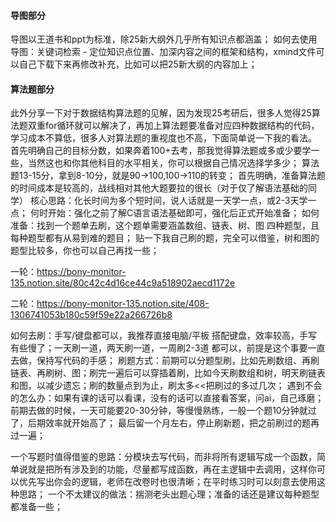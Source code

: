 #### 导图部分
导图以王道书和ppt为标准，除25新大纲外几乎所有知识点都涵盖；
如何去使用导图：关键词检索 - 定位知识点位置、加深内容之间的框架和结构，xmind文件可以自己下载下来再修改补充，比如可以把25新大纲的内容加上；
#### 算法题部分
此外分享一下对于数据结构算法题的见解，因为发现25考研后，很多人觉得25算法题双重for循环就可以解决了，再加上算法题要准备对应四种数据结构的代码，学习成本不算低，很多人对算法题的重视度也不高，下面简单说一下我的看法。
首先明确自己的目标分数，如果奔着100+去考，那我觉得算法题或多或少要学一些，当然这也和你其他科目的水平相关，你可以根据自己情况选择学多少；
算法题13-15分，拿到8-10分，就是90->100,100->110的转变；
首先明确，准备算法题的时间成本是较高的，战线相对其他大题要拉的很长（对于仅了解语法基础的同学）
核心思路：化长时间为多个短时间，说人话就是一天学一点，或2-3天学一点；
何时开始：强化之前了解C语言语法基础即可，强化后正式开始准备；
如何准备：找到一个题单去刷，这个题单需要涵盖数组、链表、树、图 四种题型，且每种题型都有从易到难的题目；
贴一下我自己刷的题，完全可以借鉴，树和图的题型比较多，你也可以自己再找一些；

一轮：https://bony-monitor-135.notion.site/80c42c4d16ce44c9a518902aecd1172e

二轮：https://bony-monitor-135.notion.site/408-1306741053b180c59f59e22a266726b8

如何去刷：手写/键盘都可以，我推荐直接电脑/平板 搭配键盘，效率较高，手写有些慢了；一天刷一道，两天刷一道，一周刷2-3道 都可以，前提是这个事要一直去做，保持写代码的手感；
刷题方式：前期可以分题型刷，比如先刷数组、再刷链表、再刷树、图；刷完一遍后可以穿插着刷，比如今天刷数组和树，明天刷链表和图，以减少遗忘；刷的数量点到为止，刷太多<<把刷过的多过几次；
遇到不会的怎么办：如果有课的话可以看课，没有的话可以直接看答案，问ai，自己琢磨；
前期去做的时候，一天可能要20-30分钟，等慢慢熟练，一般一个题10分钟就过了，后期效率就开始高了；
最后留一个月左右，停止刷新题，把之前刷过的题再过一遍；

一个写题时值得借鉴的思路：分模块去写代码，而非将所有逻辑写成一个函数，简单说就是把所有涉及到的功能，尽量都写成函数，再在主逻辑中去调用，这样你可以优先写出你会的逻辑，老师在改卷时也很清晰；在平时练习时可以刻意去使用这种思路；
一个不太建议的做法：揣测老头出题心理；准备的话还是建议每种题型都准备一些；



